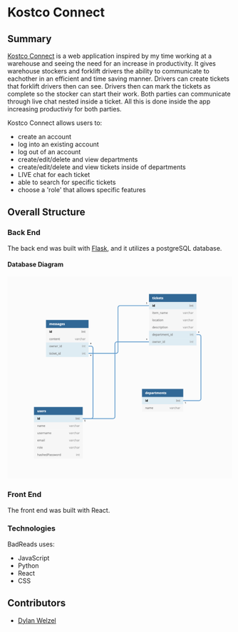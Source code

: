 # Kostco Connect

## Summary
[Kostco Connect](https://kostcoconnect.herokuapp.com/) is a web application inspired by my time working at a warehouse and seeing the need for an increase in productivity. It gives warehouse stockers and forklift drivers the ability to communicate to eachother in an efficient and time saving manner. Drivers can create tickets that forklift drivers then can see. Drivers then can mark the tickets as complete so the stocker can start their work. Both parties can communicate through live chat nested inside a ticket. All this is done inside the app increasing productiviy for both parties. 

Kostco Connect allows users to:
* create an account
* log into an existing account
* log out of an account
* create/edit/delete and view departments
* create/edit/delete and view tickets inside of departments
* LIVE chat for each ticket
* able to search for specific tickets
* choose a 'role' that allows specific features

## Overall Structure
### Back End
The back end was built with [Flask](https://flask.palletsprojects.com/en/2.0.x/), and it utilizes a postgreSQL database.

#### Database Diagram
![Database Diagram](https://github.com/DylanWelzel/Costco-Connect/blob/main/react-app/public/Screen%20Shot%202022-01-18%20at%2011.22.50%20AM.png)

### Front End
The front end was built with React.

### Technologies
BadReads uses:
* JavaScript
* Python
* React
* CSS


## Contributors
* [Dylan Welzel](https://github.com/DylanWelzel)

























